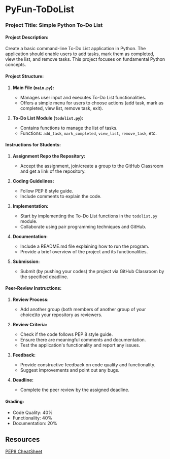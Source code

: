 # PyFun-ToDoList

### Project Title: Simple Python To-Do List

#### Project Description:
Create a basic command-line To-Do List application in Python. The application should enable users to add tasks, mark them as completed, view the list, and remove tasks. This project focuses on fundamental Python concepts.

#### Project Structure:
1. **Main File (`main.py`):**
   - Manages user input and executes To-Do List functionalities.
   - Offers a simple menu for users to choose actions (add task, mark as completed, view list, remove task, exit).

2. **To-Do List Module (`todolist.py`):**
   - Contains functions to manage the list of tasks.
   - Functions: `add_task`, `mark_completed`, `view_list`, `remove_task`, etc.

#### Instructions for Students:
1. **Assignment Repo the Repository:**
   - Accept the assignment, join/create a group to the GitHub Classroom and get a link of the repository.

2. **Coding Guidelines:**
   - Follow PEP 8 style guide.
   - Include comments to explain the code.

3. **Implementation:**
   - Start by implementing the To-Do List functions in the `todolist.py` module.
   - Collaborate using pair programming techniques and GitHub.

4. **Documentation:**
   - Include a README.md file explaining how to run the program.
   - Provide a brief overview of the project and its functionalities.

5. **Submission:**
   - Submit (by pushing your codes) the project via GitHub Classroom by the specified deadline.

#### Peer-Review Instructions:
1. **Review Process:**
   - Add another group (both members of another group of your choice)to your repository as reviewers.

2. **Review Criteria:**
   - Check if the code follows PEP 8 style guide.
   - Ensure there are meaningful comments and documentation.
   - Test the application's functionality and report any issues.

3. **Feedback:**
   - Provide constructive feedback on code quality and functionality.
   - Suggest improvements and point out any bugs.

4. **Deadline:**
   - Complete the peer review by the assigned deadline.

#### Grading:
- Code Quality: 40%
- Functionality: 40%
- Documentation: 20%

## Resources
[PEP8 CheatSheet](https://cheatography.com/jmds/cheat-sheets/python-pep8-style-guide/)
